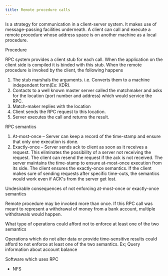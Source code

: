 ```yaml
---
title: Remote procedure calls
---
```

Is a strategy for communication in a client-server system. It makes use
of message-passing facilities underneath. A client can call and execute
a remote procedure whose address space is on another machine as a local
procedure.

Procedure

RPC system provides a client stub for each call. When the application on
the client side is compiled it is binded with this stub. When the remote
procedure is invoked by the client, the following happens

1.  The stub marshals the arguments. i.e. Converts them to a machine
    independent form(Ex: XDR).
2.  Contacts to a well known master server called the matchmaker and
    asks for the location (port number and address) which would service
    the RPC.
3.  Match-maker replies with the location
4.  Client sends the RPC request to this location.
5.  Server executes the call and returns the result.

RPC semantics

1.  At-most-once – Server can keep a record of the time-stamp and ensure
    that only one execution is done.
2.  Exactly-once – Server sends ack to client as soon as it receives a
    request. This eliminates the possibility of a server not receiving
    the request. The client can resend the request if the ack is not
    received. The server maintains the time-stamp to ensure at-most-once
    execution from its side. The client ensures the exactly-once
    semantics. If the client makes sure of sending requests after
    specific time-outs, the semantics would work even if ACK's from the
    server get lost.

Undesirable consequences of not enforcing at-most-once or exactly-once
semantics

Remote procedure may be invoked more than once. If this RPC call was
meant to represent a withdrawal of money from a bank account, multiple
withdrawals would happen.

What type of operations could afford not to enforce at least one of the
two semantics

Operations which do not alter data or provide time-sensitive results
could afford to not enforce at least one of the two semantics. Ex; Query
information about account balance

Software which uses RPC

-   NFS
